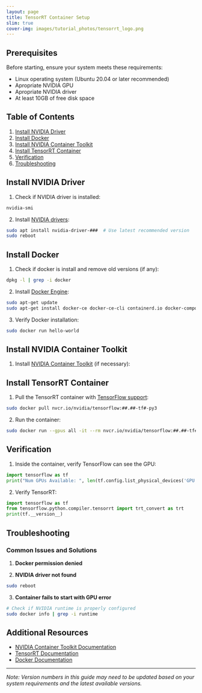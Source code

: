 ```yaml
---
layout: page
title: TensorRT Container Setup
slim: true
cover-img: images/tutorial_photos/tensorrt_logo.png
---
```


## Prerequisites
Before starting, ensure your system meets these requirements:
- Linux operating system (Ubuntu 20.04 or later recommended)
- Apropriate NVIDIA GPU
- Apropriate NVIDIA driver 
- At least 10GB of free disk space

## Table of Contents
1. [Install NVIDIA Driver](#install-nvidia-driver)
2. [Install Docker](#install-docker)
3. [Install NVIDIA Container Toolkit](#install-nvidia-container-toolkit)
4. [Install TensorRT Container](#install-tensorrt-container)
5. [Verification](#verification)
6. [Troubleshooting](#troubleshooting)

## Install NVIDIA Driver

1. Check if NVIDIA driver is installed:
```bash
nvidia-smi
```

2. Install [NVIDIA drivers](https://docs.nvidia.com/datacenter/tesla/driver-installation-guide/index.html):
```bash
sudo apt install nvidia-driver-###  # Use latest recommended version
sudo reboot
```

## Install Docker

1. Check if docker is install and remove old versions (if any):
```bash
dpkg -l | grep -i docker
```

2. Install [Docker Engine](https://docs.docker.com/engine/):
```bash
sudo apt-get update
sudo apt-get install docker-ce docker-ce-cli containerd.io docker-compose-plugin
```

3. Verify Docker installation:
```bash
sudo docker run hello-world
```

## Install NVIDIA Container Toolkit

1. Install [NVIDIA Container Toolkit](https://docs.nvidia.com/datacenter/cloud-native/container-toolkit/latest/install-guide.html) (if necessary):

## Install TensorRT Container

1. Pull the TensorRT container with [TensorFlow support](https://catalog.ngc.nvidia.com/orgs/nvidia/containers/tensorflow/tags):
```bash
sudo docker pull nvcr.io/nvidia/tensorflow:##.##-tf#-py3
```

2. Run the container:
```bash
sudo docker run --gpus all -it --rm nvcr.io/nvidia/tensorflow:##.##-tf#-py3
```

## Verification

1. Inside the container, verify TensorFlow can see the GPU:
```python
import tensorflow as tf
print("Num GPUs Available: ", len(tf.config.list_physical_devices('GPU')))
```

2. Verify TensorRT:
```python
import tensorflow as tf
from tensorflow.python.compiler.tensorrt import trt_convert as trt
print(tf.__version__)
```

## Troubleshooting

### Common Issues and Solutions

1. **Docker permission denied**

2. **NVIDIA driver not found**
```bash
sudo reboot
```

3. **Container fails to start with GPU error**
```bash
# Check if NVIDIA runtime is properly configured
sudo docker info | grep -i runtime
```

## Additional Resources

- [NVIDIA Container Toolkit Documentation](https://docs.nvidia.com/datacenter/cloud-native/container-toolkit/overview.html)
- [TensorRT Documentation](https://docs.nvidia.com/deeplearning/tensorrt/developer-guide/index.html)
- [Docker Documentation](https://docs.docker.com/)

---
*Note: Version numbers in this guide may need to be updated based on your system requirements and the latest available versions.*